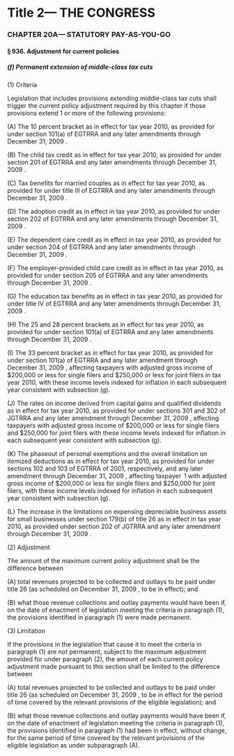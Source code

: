 
# Title 2— THE CONGRESS
### CHAPTER 20A— STATUTORY PAY-AS-YOU-GO
#### § 936. Adjustment for current policies
##### (f) Permanent extension of middle-class tax cuts

(1) Criteria

Legislation that includes provisions extending middle-class tax cuts shall trigger the current policy adjustment required by this chapter if those provisions extend 1 or more of the following provisions:

(A) The 10 percent bracket as in effect for tax year 2010, as provided for under section 101(a) of EGTRRA and any later amendments through December 31, 2009 .

(B) The child tax credit as in effect for tax year 2010, as provided for under section 201 of EGTRRA and any later amendments through December 31, 2009 .

(C) Tax benefits for married couples as in effect for tax year 2010, as provided for under title III of EGTRRA and any later amendments through December 31, 2009 .

(D) The adoption credit as in effect in tax year 2010, as provided for under section 202 of EGTRRA and any later amendments through December 31, 2009 .

(E) The dependent care credit as in effect in tax year 2010, as provided for under section 204 of EGTRRA and any later amendments through December 31, 2009 .

(F) The employer-provided child care credit as in effect in tax year 2010, as provided for under section 205 of EGTRRA and any later amendments through December 31, 2009 .

(G) The education tax benefits as in effect in tax year 2010, as provided for under title IV of EGTRRA and any later amendments through December 31, 2009 .

(H) The 25 and 28 percent brackets as in effect for tax year 2010, as provided for under section 101(a) of EGTRRA and any later amendments through December 31, 2009 .

(I) The 33 percent bracket as in effect for tax year 2010, as provided for under section 101(a) of EGTRRA and any later amendment through December 31, 2009 , affecting taxpayers with adjusted gross income of $200,000 or less for single filers and $250,000 or less for joint filers in tax year 2010, with these income levels indexed for inflation in each subsequent year consistent with subsection (g).

(J) The rates on income derived from capital gains and qualified dividends as in effect for tax year 2010, as provided for under sections 301 and 302 of JGTRRA and any later amendment through December 31, 2009 , affecting taxpayers with adjusted gross income of $200,000 or less for single filers and $250,000 for joint filers with these income levels indexed for inflation in each subsequent year consistent with subsection (g).

(K) The phaseout of personal exemptions and the overall limitation on itemized deductions as in effect for tax year 2010, as provided for under sections 102 and 103 of EGTRRA of 2001, respectively, and any later amendment through December 31, 2009 , affecting taxpayer  1 with adjusted gross income of $200,000 or less for single filers and $250,000 for joint filers, with these income levels indexed for inflation in each subsequent year consistent with subsection (g).

(L) The increase in the limitations on expensing depreciable business assets for small businesses under section 179(b) of title 26 as in effect in tax year 2010, as provided under section 202 of JGTRRA and any later amendment through December 31, 2009 .

(2) Adjustment

The amount of the maximum current policy adjustment shall be the difference between

(A) total revenues projected to be collected and outlays to be paid under title 26 (as scheduled on December 31, 2009 , to be in effect); and

(B) what those revenue collections and outlay payments would have been if, on the date of enactment of legislation meeting the criteria in paragraph (1), the provisions identified in paragraph (1) were made permanent.

(3) Limitation

If the provisions in the legislation that cause it to meet the criteria in paragraph (1) are not permanent, subject to the maximum adjustment provided for under paragraph (2), the amount of each current policy adjustment made pursuant to this section shall be limited to the difference between

(A) total revenues projected to be collected and outlays to be paid under title 26 (as scheduled on December 31, 2009 , to be in effect for the period of time covered by the relevant provisions of the eligible legislation); and

(B) what those revenue collections and outlay payments would have been if, on the date of enactment of legislation meeting the criteria in paragraph (1), the provisions identified in paragraph (1) had been in effect, without change, for the same period of time covered by the relevant provisions of the eligible legislation as under subparagraph (A).
